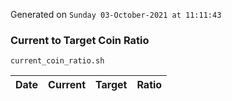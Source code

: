Generated on `Sunday 03-October-2021 at 11:11:43`

### Current to Target Coin Ratio
`current_coin_ratio.sh`

Date|Current|Target|Ratio
---|---|---|---
